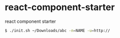 # react-component-starter

<!-- badge -->
<!-- endbadge -->

react component starter
```bash
$ ./init.sh ~/Downloads/abc -n=NAME -u=http://
```